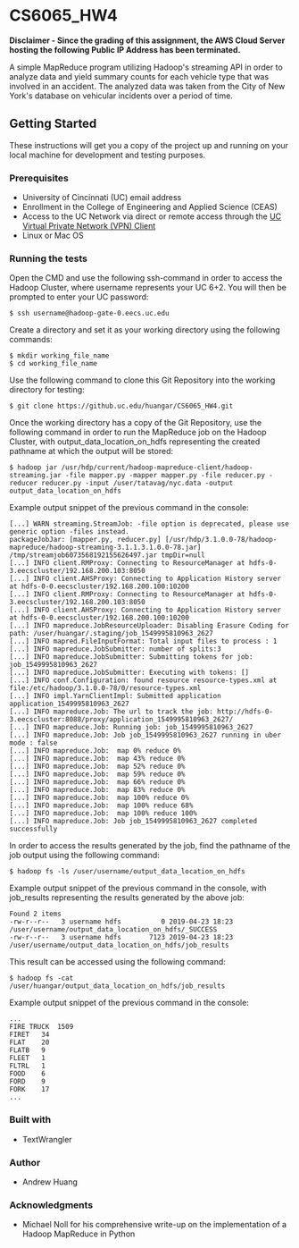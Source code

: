 # CS6065_HW4

**Disclaimer - Since the grading of this assignment, the AWS Cloud Server hosting the following Public IP Address has been terminated.**

A simple MapReduce program utilizing Hadoop's streaming API in order to analyze data and yield summary counts for each vehicle type that was involved in an accident. The analyzed data was taken from the City of New York's database on vehicular incidents over a period of time.

## Getting Started

These instructions will get you a copy of the project up and running on your local machine for development and testing purposes.

### Prerequisites

* University of Cincinnati (UC) email address
* Enrollment in the College of Engineering and Applied Science (CEAS)
* Access to the UC Network via direct or remote access through the [UC Virtual Private Network (VPN) Client](https://sslvpn.uc.edu)
* Linux or Mac OS

### Running the tests

Open the CMD and use the following ssh-command in order to access the Hadoop Cluster, where username represents your UC 6+2. You will then be prompted to enter your UC password:
```
$ ssh username@hadoop-gate-0.eecs.uc.edu
```
Create a directory and set it as your working directory using the following commands:
```
$ mkdir working_file_name
$ cd working_file_name
```
Use the following command to clone this Git Repository into the working directory for testing:
```
$ git clone https://github.uc.edu/huangar/CS6065_HW4.git
```
Once the working directory has a copy of the Git Repository, use the following command in order to run the MapReduce job on the Hadoop Cluster, with output_data_location_on_hdfs representing the created pathname at which the output will be stored:
```
$ hadoop jar /usr/hdp/current/hadoop-mapreduce-client/hadoop-streaming.jar -file mapper.py -mapper mapper.py -file reducer.py -reducer reducer.py -input /user/tatavag/nyc.data -output output_data_location_on_hdfs
```
Example output snippet of the previous command in the console:
```
[...] WARN streaming.StreamJob: -file option is deprecated, please use generic option -files instead.
packageJobJar: [mapper.py, reducer.py] [/usr/hdp/3.1.0.0-78/hadoop-mapreduce/hadoop-streaming-3.1.1.3.1.0.0-78.jar] /tmp/streamjob6073568192155626497.jar tmpDir=null
[...] INFO client.RMProxy: Connecting to ResourceManager at hdfs-0-3.eecscluster/192.168.200.103:8050
[...] INFO client.AHSProxy: Connecting to Application History server at hdfs-0-0.eecscluster/192.168.200.100:10200
[...] INFO client.RMProxy: Connecting to ResourceManager at hdfs-0-3.eecscluster/192.168.200.103:8050
[...] INFO client.AHSProxy: Connecting to Application History server at hdfs-0-0.eecscluster/192.168.200.100:10200
[...] INFO mapreduce.JobResourceUploader: Disabling Erasure Coding for path: /user/huangar/.staging/job_1549995810963_2627
[...] INFO mapred.FileInputFormat: Total input files to process : 1
[...] INFO mapreduce.JobSubmitter: number of splits:3
[...] INFO mapreduce.JobSubmitter: Submitting tokens for job: job_1549995810963_2627
[...] INFO mapreduce.JobSubmitter: Executing with tokens: []
[...] INFO conf.Configuration: found resource resource-types.xml at file:/etc/hadoop/3.1.0.0-78/0/resource-types.xml
[...] INFO impl.YarnClientImpl: Submitted application application_1549995810963_2627
[...] INFO mapreduce.Job: The url to track the job: http://hdfs-0-3.eecscluster:8088/proxy/application_1549995810963_2627/
[...] INFO mapreduce.Job: Running job: job_1549995810963_2627
[...] INFO mapreduce.Job: Job job_1549995810963_2627 running in uber mode : false
[...] INFO mapreduce.Job:  map 0% reduce 0%
[...] INFO mapreduce.Job:  map 43% reduce 0%
[...] INFO mapreduce.Job:  map 52% reduce 0%
[...] INFO mapreduce.Job:  map 59% reduce 0%
[...] INFO mapreduce.Job:  map 66% reduce 0%
[...] INFO mapreduce.Job:  map 83% reduce 0%
[...] INFO mapreduce.Job:  map 100% reduce 0%
[...] INFO mapreduce.Job:  map 100% reduce 68%
[...] INFO mapreduce.Job:  map 100% reduce 100%
[...] INFO mapreduce.Job: Job job_1549995810963_2627 completed successfully
```
In order to access the results generated by the job, find the pathname of the job output using the following command:
```
$ hadoop fs -ls /user/username/output_data_location_on_hdfs
```
Example output snippet of the previous command in the console, with job_results representing the results generated by the above job:
```
Found 2 items
-rw-r--r--   3 username hdfs          0 2019-04-23 18:23 /user/username/output_data_location_on_hdfs/_SUCCESS
-rw-r--r--   3 username hdfs       7123 2019-04-23 18:23 /user/username/output_data_location_on_hdfs/job_results
```
This result can be accessed using the following command:
```
$ hadoop fs -cat /user/huangar/output_data_location_on_hdfs/job_results
```
Example output snippet of the previous command in the console:
```
...
FIRE TRUCK	1509
FIRET	34
FLAT	20
FLATB	9
FLEET	1
FLTRL	1
FOOD	6
FORD	9
FORK	17
...
```
### Built with

* TextWrangler

### Author

* Andrew Huang

### Acknowledgments

* Michael Noll for his comprehensive write-up on the implementation of a Hadoop MapReduce in Python
